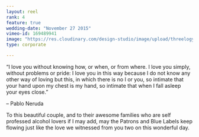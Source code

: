 ```yaml
---
layout: reel
rank: 4
feature: true
wedding-date: "November 27 2015"
vimeo-id: 169489941
image: "https://res.cloudinary.com/design-studio/image/upload/threelogy/don_lia.jpg"
type: corporate

---
```


“I love you without knowing how, or when, or from where. I love you simply, without problems or pride: I love you in this way because I do not know any other way of loving but this, in which there is no I or you, so intimate that your hand upon my chest is my hand, so intimate that when I fall asleep your eyes close.”

– Pablo Neruda

To this beautiful couple, and to their awesome families who are self professed alcohol lovers if I may add, may the Patrons and Blue Labels keep flowing just like the love we witnessed from you two on this wonderful day.